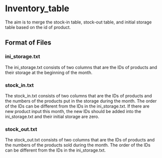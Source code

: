# Inventory_table
The aim is to merge the stock-in table, stock-out table, and initial storage table based on the id of product.
## Format of Files
### ini_storage.txt
The ini_storage.txt consists of two columns that are the IDs of products and their storage at the beginning of the month.
### stock_in.txt
The stock_in.txt consists of two columns that are the IDs of products and the numbers of the products put in the storage during the month. The order of the IDs can be different from the IDs in the ini_storage.txt. If there are new product input this month, the new IDs should be added into the ini_storage.txt and their initial storage are zero.
### stock_out.txt
The stock_out.txt consists of two columns that are the IDs of products and the numbers of the products sold during the month. The order of the IDs can be different from the IDs in the ini_storage.txt. 

